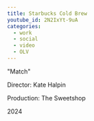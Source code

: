 ```yaml
---
title: Starbucks Cold Brew
youtube_id: 2N2IxYt-9uA
categories:
  - work
  - social
  - video
  - OLV
---
```


"Match"

Director: Kate Halpin

Production: The Sweetshop

2024
